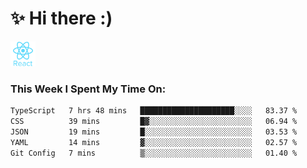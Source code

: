 <h1 align="left">✨ Hi there :)</h1>

  <a href="https://reactjs.org/" target="_blank" rel="noreferrer">   
    <img src="https://raw.githubusercontent.com/devicons/devicon/master/icons/react/react-original-wordmark.svg" alt="react" width="40"     
    height="40"/></a>
 
<h3 align="left">This Week I Spent My Time On:</h3>
<!--START_SECTION:waka-->

```txt
TypeScript   7 hrs 48 mins   █████████████████████░░░░   83.37 %
CSS          39 mins         █▓░░░░░░░░░░░░░░░░░░░░░░░   06.94 %
JSON         19 mins         █░░░░░░░░░░░░░░░░░░░░░░░░   03.53 %
YAML         14 mins         ▓░░░░░░░░░░░░░░░░░░░░░░░░   02.57 %
Git Config   7 mins          ▒░░░░░░░░░░░░░░░░░░░░░░░░   01.40 %
```

<!--END_SECTION:waka-->

